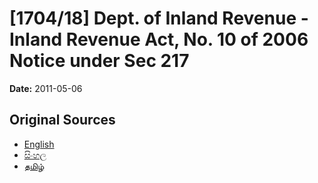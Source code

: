 # [1704/18] Dept. of Inland Revenue - Inland Revenue Act, No. 10 of 2006 Notice under Sec 217

**Date:** 2011-05-06

## Original Sources

- [English](https://documents.gov.lk/view/extra-gazettes/2011/5/1704-18_E.pdf)
- [සිංහල](https://documents.gov.lk/view/extra-gazettes/2011/5/1704-18_S.pdf)
- [தமிழ்](https://documents.gov.lk/view/extra-gazettes/2011/5/1704-18_T.pdf)
